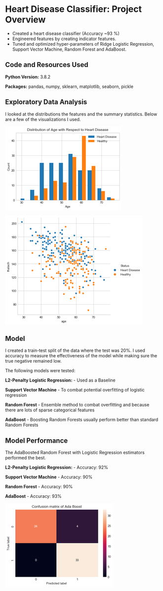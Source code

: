 # Heart Disease Classifier: Project Overview
* Created a heart disease classifier (Accuracy ~93              %)
* Engineered features by creating indicator features.
* Tuned and optimized hyper-parameters of Ridge Logistic Regression, Support Vector Machine, Random Forest and AdaBoost. 

## Code and Resources Used
**Python Version:** 3.8.2

**Packages:** pandas, numpy, sklearn, matplotlib, seaborn, pickle

## Exploratory Data Analysis
I looked at the distributions the features and the summary statistics. Below are a few of the visualizations I used.

!["Distribution of Age with Respect to Heart Disease](https://github.com/vatdaell/Heart-Disease-Analysis/blob/master/readme_images/age_dist.png "Distribution of Age with Respect to Heart Disease")

![Thal vs Age with respect to heart disease](https://github.com/vatdaell/Heart-Disease-Analysis/blob/master/readme_images/agevsthal.png "Thal vs Age with respect to heart disease")

## Model 
I created a train-test split of the data where the test was 20%. I used accuracy to measure the effectiveness of the model while making sure the true negative remained low.

The following models were tested:

**L2-Penalty Logistic Regression:** - Used as a Baseline

**Support Vector Machine** - To combat potential overfitting of logistic regression

**Random Forest** - Ensemble method to combat overfitting and because there are lots of sparse categorical features 

**AdaBoost** - Boosting Random Forests usually perform better than standard Random Forests

## Model Performance

The AdaBoosted Random Forest with Logistic Regression estimators performed the best.

**L2-Penalty Logistic Regression:** - Accuracy: 92%        

**Support Vector Machine** - Accuracy: 90%

**Random Forest** - Accuracy: 90%

**AdaBoost** - Accuracy: 93%

![Confusion matrix](https://github.com/vatdaell/Heart-Disease-Analysis/blob/master/readme_images/confusion%20matrix.png "AdaBoosted Classifier Confusion Matrix")